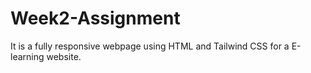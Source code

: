 # Week2-Assignment
It is a fully responsive webpage using HTML and Tailwind CSS for a E-learning website.
